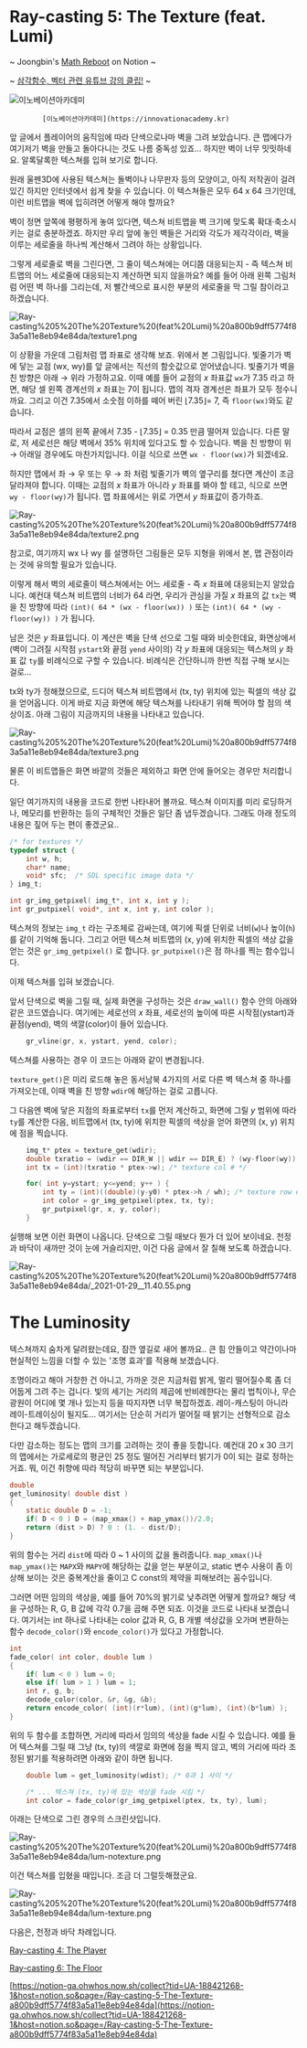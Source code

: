# Ray-casting 5: The Texture (feat. Lumi)

~ Joongbin's [Math Reboot](https://blog.insightbook.co.kr/2020/07/01/《수학-리부트-프로그래머를-위한-기초-수학》/) on Notion ~

~ [삼각함수, 벡터 관련 유튜브 강의 클립!](https://www.youtube.com/channel/UC3oEhf5Q1WxgwK44Tc80RLw/playlists) ~

![            [이노베이션아카데미](https://innovationacademy.kr)](innoaca_logo_1.png)

            [이노베이션아카데미](https://innovationacademy.kr)

앞 글에서 플레이어의 움직임에 따라 단색으로나마 벽을 그려 보았습니다. 큰 맵에다가 여기저기 벽을 만들고 돌아다니는 것도 나름 중독성 있죠... 하지만 벽이 너무 밋밋하네요. 알록달록한 텍스쳐를 입혀 보기로 합니다.

원래 울펜3D에 사용된 텍스쳐는 돌벽이나 나무판자 등의 모양이고, 아직 저작권이 걸려 있긴 하지만 인터넷에서 쉽게 찾을 수 있습니다. 이 텍스쳐들은 모두 64 x 64 크기인데, 이런 비트맵을 벽에 입히려면 어떻게 해야 할까요?

벽이 정면 앞쪽에 평평하게 놓여 있다면, 텍스쳐 비트맵을 벽 크기에 맞도록 확대·축소시키는 걸로 충분하겠죠. 하지만 우리 앞에 놓인 벽들은 거리와 각도가 제각각이라, 벽을 이루는 세로줄을 하나씩 계산해서 그려야 하는 상황입니다.

그렇게 세로줄로 벽을 그린다면, 그 줄이 텍스쳐에는 어디쯤 대응되는지 - 즉 텍스쳐 비트맵의 어느 세로줄에 대응되는지 계산하면 되지 않을까요? 예를 들어 아래 왼쪽 그림처럼 어떤 벽 하나를 그리는데, 저 빨간색으로 표시한 부분의 세로줄을 막 그릴 참이라고 하겠습니다.

![Ray-casting%205%20The%20Texture%20(feat%20Lumi)%20a800b9dff5774f83a5a11e8eb94e84da/texture1.png](Ray-casting%205%20The%20Texture%20(feat%20Lumi)%20a800b9dff5774f83a5a11e8eb94e84da/texture1.png)

이 상황을 가운데 그림처럼 맵 좌표로 생각해 보죠. 위에서 본 그림입니다. 빛줄기가 벽에 닿는 교점 (wx, wy)를 앞 글에서는 직선의 함숫값으로 얻어냈습니다. 빛줄기가 벽을 친 방향은 아래 → 위라 가정하고요. 이때 예를 들어 교점의 *x* 좌표값 `wx`가 7.35 라고 하면, 해당 셀 왼쪽 경계선의 *x* 좌표는 7이 됩니다. 맵의 격자 경계선은 좌표가 모두 정수니까요. 그리고 이건 7.35에서 소숫점 이하를 떼어 버린 ⌊7.35⌋= 7, 즉  `floor(wx)`와도 같습니다.

따라서 교점은 셀의 왼쪽 끝에서 7.35 - ⌊7.35⌋ = 0.35 만큼 떨어져 있습니다. 다른 말로, 저 세로선은 해당 벽에서 35% 위치에 있다고도 할 수 있습니다. 벽을 친 방향이 위 → 아래일 경우에도 마찬가지입니다. 이걸 식으로 쓰면 `wx - floor(wx)`가 되겠네요.

하지만 맵에서 좌 → 우 또는 우 → 좌 처럼 빛줄기가 벽의 옆구리를 쳤다면 계산이 조금 달라져야 합니다. 이때는 교점의 *x* 좌표가 아니라 *y* 좌표를 봐야 할 테고, 식으로 쓰면 `wy - floor(wy)`가 됩니다. 맵 좌표에서는 위로 가면서 *y* 좌표값이 증가하죠.

![Ray-casting%205%20The%20Texture%20(feat%20Lumi)%20a800b9dff5774f83a5a11e8eb94e84da/texture2.png](Ray-casting%205%20The%20Texture%20(feat%20Lumi)%20a800b9dff5774f83a5a11e8eb94e84da/texture2.png)

참고로, 여기까지 wx 나 wy 를 설명하던 그림들은 모두 지형을 위에서 본, 맵 관점이라는 것에 유의할 필요가 있습니다.

이렇게 해서 벽의 세로줄이 텍스쳐에서는 어느 세로줄 - 즉 *x* 좌표에 대응되는지 알았습니다. 예컨대 텍스쳐 비트맵의 너비가 64 라면, 우리가 관심을 가질 *x* 좌표의 값 `tx`는 벽을 친 방향에 따라 `(int)( 64 * (wx - floor(wx)) )` 또는 `(int)( 64 * (wy - floor(wy)) )` 가 됩니다.

남은 것은 *y* 좌표입니다. 이 계산은 벽을 단색 선으로 그릴 때와 비슷한데요, 화면상에서 (벽이 그려질 시작점 `ystart`와 끝점 `yend` 사이의) 각 *y* 좌표에 대응되는 텍스쳐의 *y* 좌표 값 `ty`를 비례식으로 구할 수 있습니다.  비례식은 간단하니까 한번 직접 구해 보시는 걸로...

tx와 ty가 정해졌으므로, 드디어 텍스쳐 비트맵에서 (tx, ty) 위치에 있는 픽셀의 색상 값을 얻어옵니다. 이게 바로 지금 화면에 해당 텍스쳐를 나타내기 위해 찍어야 할 점의 색상이죠. 아래 그림이 지금까지의 내용을 나타내고 있습니다.

![Ray-casting%205%20The%20Texture%20(feat%20Lumi)%20a800b9dff5774f83a5a11e8eb94e84da/texture3.png](Ray-casting%205%20The%20Texture%20(feat%20Lumi)%20a800b9dff5774f83a5a11e8eb94e84da/texture3.png)

물론 이 비트맵들은 화면 바깥의 것들은 제외하고 화면 안에 들어오는 경우만 처리합니다.

일단 여기까지의 내용을 코드로 한번 나타내어 볼까요. 텍스쳐 이미지를 미리 로딩하거나, 메모리를 반환하는 등의 구체적인 것들은 일단 좀 냅두겠습니다. 그래도 아래 정도의 내용은 짚어 두는 편이 좋겠군요..

```c
/* for textures */
typedef struct {
    int w, h;
    char* name;
    void* sfc;  /* SDL specific image data */
} img_t;

int gr_img_getpixel( img_t*, int x, int y );
int gr_putpixel( void*, int x, int y, int color );
```

텍스쳐의 정보는 `img_t` 라는 구조체로 감싸는데, 여기에 픽셀 단위로 너비(`w`)나 높이(`h`)를 같이 기억해 둡니다. 그리고 어떤 텍스쳐 비트맵의 (x, y)에 위치한 픽셀의 색상 값을 얻는 것은 `gr_img_getpixel()` 로 합니다. `gr_putpixel()`은 점 하나를 찍는 함수입니다.

이제 텍스쳐를 입혀 보겠습니다.

앞서 단색으로 벽을 그릴 때, 실제 화면을 구성하는 것은 `draw_wall()` 함수 안의 아래와 같은 코드였습니다. 여기에는 세로선의 *x* 좌표, 세로선의 높이에 따른 시작점(ystart)과 끝점(yend), 벽의 색깔(color)이 들어 있습니다.

```c
    gr_vline(gr, x, ystart, yend, color);
```

텍스쳐를 사용하는 경우 이 코드는 아래와 같이 변경됩니다.

`texture_get()`은 미리 로드해 놓은 동서남북 4가지의 서로 다른 벽 텍스쳐 중 하나를 가져오는데, 이때 벽을 친 방향 `wdir`에 해당하는 걸로 고릅니다.

그 다음엔 벽에 닿은 지점의 좌표로부터 `tx`를 먼저 계산하고, 화면에 그릴 *y* 범위에 따라 `ty`를 계산한 다음, 비트맵에서 (tx, ty)에 위치한 픽셀의 색상을 얻어 화면의 (x, y) 위치에 점을 찍습니다.

```c
    img_t* ptex = texture_get(wdir);
    double txratio = (wdir == DIR_W || wdir == DIR_E) ? (wy-floor(wy)) : (wx-floor(wx));
    int tx = (int)(txratio * ptex->w); /* texture col # */

    for( int y=ystart; y<=yend; y++ ) {
        int ty = (int)((double)(y-y0) * ptex->h / wh); /* texture row # */
        int color = gr_img_getpixel(ptex, tx, ty);
        gr_putpixel(gr, x, y, color);
    }
```

실행해 보면 이런 화면이 나옵니다. 단색으로 그릴 때보다 뭔가 더 있어 보이네요. 천정과 바닥이 새까만 것이 눈에 거슬리지만, 이건 다음 글에서 잘 칠해 보도록 하겠습니다.

![Ray-casting%205%20The%20Texture%20(feat%20Lumi)%20a800b9dff5774f83a5a11e8eb94e84da/_2021-01-29__11.40.55.png](Ray-casting%205%20The%20Texture%20(feat%20Lumi)%20a800b9dff5774f83a5a11e8eb94e84da/_2021-01-29__11.40.55.png)

# The Luminosity

텍스쳐까지 숨차게 달려왔는데요, 잠깐 옆길로 새어 볼까요.. 큰 힘 안들이고 약간이나마 현실적인 느낌을 더할 수 있는 '조명 효과'를 적용해 보겠습니다.

조명이라고 해야 거창한 건 아니고, 가까운 것은 지금처럼 밝게, 멀리 떨어질수록 좀 더 어둡게 그려 주는 겁니다. 빛의 세기는 거리의 제곱에 반비례한다는 물리 법칙이나, 무슨 광원이 어디에 몇 개나 있는지 등을 따지자면 너무 복잡하겠죠. 레이-캐스팅이 아니라 레이-트레이싱이 될지도... 여기서는 단순히 거리가 멀어질 때 밝기는 선형적으로 감소한다고 해두겠습니다.

다만 감소하는 정도는 맵의 크기를 고려하는 것이 좋을 듯합니다. 예컨대 20 x 30 크기의 맵에서는 가로세로의 평균인 25 정도 떨어진 거리부터 밝기가 0이 되는 걸로 정하는 거죠. 뭐, 이건 취향에 따라 적당히 바꾸면 되는 부분입니다.

```c
double
get_luminosity( double dist )
{
    static double D = -1;
    if( D < 0 ) D = (map_xmax() + map_ymax())/2.0;
    return (dist > D) ? 0 : (1. - dist/D);
}
```

위의 함수는 거리 `dist`에 따라 0 ~ 1 사이의 값을 돌려줍니다. `map_xmax()`나 `map_ymax()`는 `MAPX`와 `MAPY`에 해당하는 값을 얻는 부분이고, static 변수 사용이 좀 이상해 보이는 것은 중복계산을 줄이고 C const의 제약을 피해보려는 꼼수입니다.

그러면 어떤 임의의 색상을, 예를 들어 70%의 밝기로 낮추려면 어떻게 할까요? 해당 색을 구성하는 R, G, B 값에 각각 0.7을 곱해 주면 되죠. 이것을 코드로 나타내 보겠습니다. 여기서는 int 하나로 나타내는 color 값과 R, G, B 개별 색상값을 오가며 변환하는 함수 `decode_color()`와 `encode_color()`가 있다고 가정합니다.

```c
int
fade_color( int color, double lum )
{
    if( lum < 0 ) lum = 0;
    else if( lum > 1 ) lum = 1;
    int r, g, b;
    decode_color(color, &r, &g, &b);
    return encode_color( (int)(r*lum), (int)(g*lum), (int)(b*lum) );
}
```

위의 두 함수를 조합하면, 거리에 따라서 임의의 색상을 fade 시킬 수 있습니다. 예를 들어 텍스쳐를 그릴 때 그냥 (tx, ty)의 색깔로 화면에 점을 찍지 않고, 벽의 거리에 따라 조정된 밝기를 적용하려면 아래와 같이 하면 됩니다.

```c
    double lum = get_luminosity(wdist); /* 0과 1 사이 */

    /* ... 텍스쳐 (tx, ty)에 있는 색상을 fade 시킴 */
    int color = fade_color(gr_img_getpixel(ptex, tx, ty), lum);
```

아래는 단색으로 그린 경우의 스크린샷입니다.

![Ray-casting%205%20The%20Texture%20(feat%20Lumi)%20a800b9dff5774f83a5a11e8eb94e84da/lum-notexture.png](Ray-casting%205%20The%20Texture%20(feat%20Lumi)%20a800b9dff5774f83a5a11e8eb94e84da/lum-notexture.png)

이건 텍스쳐를 입혔을 때입니다. 조금 더 그럴듯해졌군요.

![Ray-casting%205%20The%20Texture%20(feat%20Lumi)%20a800b9dff5774f83a5a11e8eb94e84da/lum-texture.png](Ray-casting%205%20The%20Texture%20(feat%20Lumi)%20a800b9dff5774f83a5a11e8eb94e84da/lum-texture.png)

다음은, 천정과 바닥 차례입니다.

[Ray-casting 4: The Player](Ray-casting%204%20The%20Player%20c8037c98c45840a484f80df3436fb139.md)

[Ray-casting 6: The Floor](Ray-casting%206%20The%20Floor%200bc5fd1bd4d0435ca60bdd7034dab2fb.md)

[https://notion-ga.ohwhos.now.sh/collect?tid=UA-188421268-1&host=notion.so&page=/Ray-casting-5-The-Texture-a800b9dff5774f83a5a11e8eb94e84da](https://notion-ga.ohwhos.now.sh/collect?tid=UA-188421268-1&host=notion.so&page=/Ray-casting-5-The-Texture-a800b9dff5774f83a5a11e8eb94e84da)